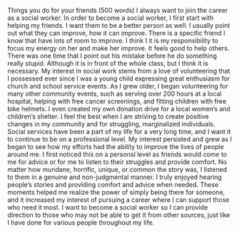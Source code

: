 Things you do for your friends (500 words)
I always want to join the career as a social worker.  In order to become a social worker, I first start with helping my friends. I want them to be a better person as well.  I usually point out what they can improve, how it can improve.  There is a specific friend I know that have lots of room to improve.  I think I it is my responsibility to focus my energy on her and make her improve. It feels good to help others.
There was one time that I point out his mistake before he do something really stupid.  Although it is in front of the whole class, but I think it is necessary.
My interest in social work stems from a love of volunteering that I possessed ever since I was a young child expressing great enthusiasm for church and school service events. As I grew older, I began volunteering for many other community events, such as serving over 200 hours at a local hospital, helping with free cancer screenings, and fitting children with free bike helmets. I even created my own donation drive for a local women’s and children’s shelter. I feel the best when I am striving to create positive changes in my community and for struggling, marginalized individuals. Social services have been a part of my life for a very long time, and I want it to continue to be on a professional level.
My interest persisted and grew as I began to see how my efforts had the ability to improve the lives of people around me. I first noticed this on a personal level as friends would come to me for advice or for me to listen to their struggles and provide comfort. No matter how mundane, horrific, unique, or common the story was, I listened to them in a genuine and non-judgmental manner. I truly enjoyed hearing people’s stories and providing comfort and advice when needed. These moments helped me realize the power of simply being there for someone, and it increased my interest of pursuing a career where I can support those who need it most. I want to become a social worker so I can provide direction to those who may not be able to get it from other sources, just like I have done for various people throughout my life.